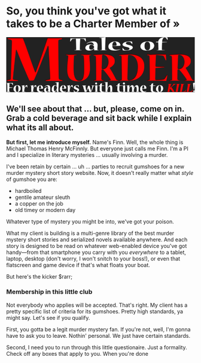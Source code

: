 # So, you think you've got what it takes to be a Charter Member of **&raquo;**

<img src="/img/header_simp.png" alt="Tales of Murder | For readers with time to kill!">

## We'll see about that &hellip; but, please, come on in. Grab a cold beverage and sit back while I explain what its all about.

**But first, let me introduce myself.** Name's Finn. Well, the whole thing is Michael Thomas Henry McFinnly. But everyone just calls me Finn. I'm a PI and I specialize in literary mysteries &hellip; usually involving a murder.

I've been retain by certain &hellip; uh &hellip; parties to recruit gumshoes for a new murder mystery short story website. Now, it doesn't really matter what *style* of gumshoe you are:

* hardboiled
* gentile amateur sleuth
* a copper on the job
* old timey or modern day

Whatever type of mystery you might be into, we've got your poison.

What my client is building is a multi-genre library of the best murder mystery short stories and serialized novels available anywhere. And each story is designed to be read on whatever web-enabled device you've got handy&mdash;from that smartphone you carry with you *everywhere* to a tablet, laptop, desktop (don't worry, I won't snitch to your boss!), or even that flatscreen and game device if that's what floats your boat.

But here's the kicker $rarr;

### Membership in this little club

Not everybody who applies will be accepted. That's right. My client has a pretty specific list of criteria for its gumshoes. Pretty high standards, ya might say. Let's see if you qualify.

First, you gotta be a legit murder mystery fan. If you're not, well, I'm gonna have to ask you to leave. Nothin' personal. We just have certain standards.

Second, I need you to run through this little questionaire. Just a formality. Check off any boxes that apply to you. When you're done